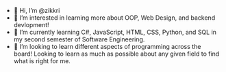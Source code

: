 - 👋 Hi, I’m @zikkri
- 👀 I’m interested in learning more about OOP, Web Design, and backend devlopment!
- 🌱 I’m currently learning C#, JavaScript, HTML, CSS, Python, and SQL in my second semester of Software Engineering.
- 💞️ I’m looking to learn different aspects of programming across the board! Looking to learn as much as possible about any given field to find what is right for me.


<!---
zikkri/zikkri is a ✨ special ✨ repository because its `README.md` (this file) appears on your GitHub profile.
You can click the Preview link to take a look at your changes.
--->

